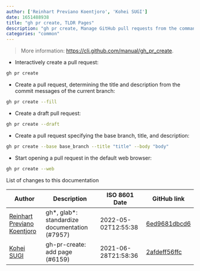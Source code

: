 ```yaml
---
author: ['Reinhart Previano Koentjoro', 'Kohei SUGI']
date: 1651488938
title: "gh pr create, TLDR Pages"
description: "gh pr create, Manage GitHub pull requests from the command-line."
categories: "common"
---
```

> More information: <https://cli.github.com/manual/gh_pr_create>.

- Interactively create a pull request:

```bash
gh pr create
```

- Create a pull request, determining the title and description from the commit messages of the current branch:

```bash
gh pr create --fill
```

- Create a draft pull request:

```bash
gh pr create --draft
```

- Create a pull request specifying the base branch, title, and description:

```bash
gh pr create --base base_branch --title "title" --body "body"
```

- Start opening a pull request in the default web browser:

```bash
gh pr create --web
```
List of changes to this documentation


Author | Description | ISO 8601 Date | GitHub link
------|-----|-----|-----
[Reinhart Previano Koentjoro](mailto:reinhart_previano@yahoo.com) | gh*, glab*: standardize documentation (#7957) | 2022-05-02T12:55:38 | [6ed9681dbcd6](https://github.com/tldr-pages/tldr/commit/6ed9681dbcd680e9529c8238221f7fab9cd2c130)
[Kohei SUGI](mailto:koheisg@hey.com) | gh-pr-create: add page (#6159) | 2021-06-28T21:58:36 | [2afdeff56ffc](https://github.com/tldr-pages/tldr/commit/2afdeff56ffc684eec49505f1476bca88bbbb905)

